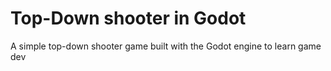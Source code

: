 # Top-Down shooter in Godot
A simple top-down shooter game built with the Godot engine to learn game dev
